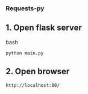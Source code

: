 ### Requests-py

## 1. Open flask server
bash
```
python main.py
```

## 2. Open browser
```
http://localhost:80/
```